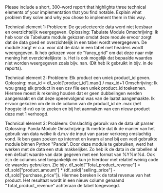 Please include a short, 300-word report that highlights three technical elements of your implementation that you find notable.
Explain what problem they solve and why you chose to implement them in this way.

Technical element 1:
Probleem: De geselecteerde data werd niet leesbaar en overzichtelijk weergegeven.
Oplossing: Tabulate Module
Omschrijving: 
Ik heb voor de Tabeluate module gekozen omdat deze module ervoor zorgt dat de data goed en overzichtelijk in een tabel wordt weergegeven. De module zorgt er o.a. voor dat de data in een tabel met headers wordt weergegeven. Ik heb gekozen voor de "fancy_grid" om dat deze naar mijn mening het overzichtelijkste is. Het is ook mogelijk dat bepaalde waardes niet worden weergegeven zoals bijv. nan. (Dit heb ik gebruikt in bijv. in de reports).

Technical element 2:
Probleem: Elk product een uniek product_id geven.
Oplossing: max_id = df_sold['product_id'].max() / max_id+1
Omschrijving:
Ik wou graag elk product in een csv file een uniek product_id toekennen. Hiermee moest ik rekening houden dat er geen dubbelingen werden aangemaakt en dat deze opeenvolgend was van de laatst aangemaakte. Ik ervoor gekozen om de in de column van de product_id de .max (het hoogste id-nr) op te zoeken en bij het aanmaken van een nieuw product deze met 1 verhoogd.

Technical element 3:
Probleem: Omslachtig gebruik van de data uit parser
Oplossing: Panda Module
Omschrijving:
Ik merkte dat ik de manier van het gebruik van data welke ik d.m.v de input van parser verkreeg omslachtig vond. Ik ben gaan zoeken op internet en kwam al snel bij een veel gebruikte module binnen Python "Panda". Door deze module te gebruiken, werd het werken met de data een stuk makkelijker. Zo heb ik de data in de tabellen al een default waarde van date gegeven met een format van %Y%m%d. Ook zijn de columns snel toegankelijk en kun je hierdoor met relatief weinig code de waardes gebruiken. Zie bijv. df_sold["Total_product_revenue"] = df_sold["product_amount"] * (df_sold["selling_price"] - df_sold["purchase_price"]). Hiermee bereken ik de total revenue van het product. Het resultaat wordt in een nieuw column genaamd "Total_product_revenue" achteraan de tabel toegevoegd.
